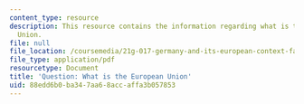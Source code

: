 ```yaml
---
content_type: resource
description: This resource contains the information regarding what is the European
  Union.
file: null
file_location: /coursemedia/21g-017-germany-and-its-european-context-fall-2002/88edd6b0ba347aa68accaffa3b057853_MIT21G_017F02_lec_2_2.pdf
file_type: application/pdf
resourcetype: Document
title: 'Question: What is the European Union'
uid: 88edd6b0-ba34-7aa6-8acc-affa3b057853
---
```

